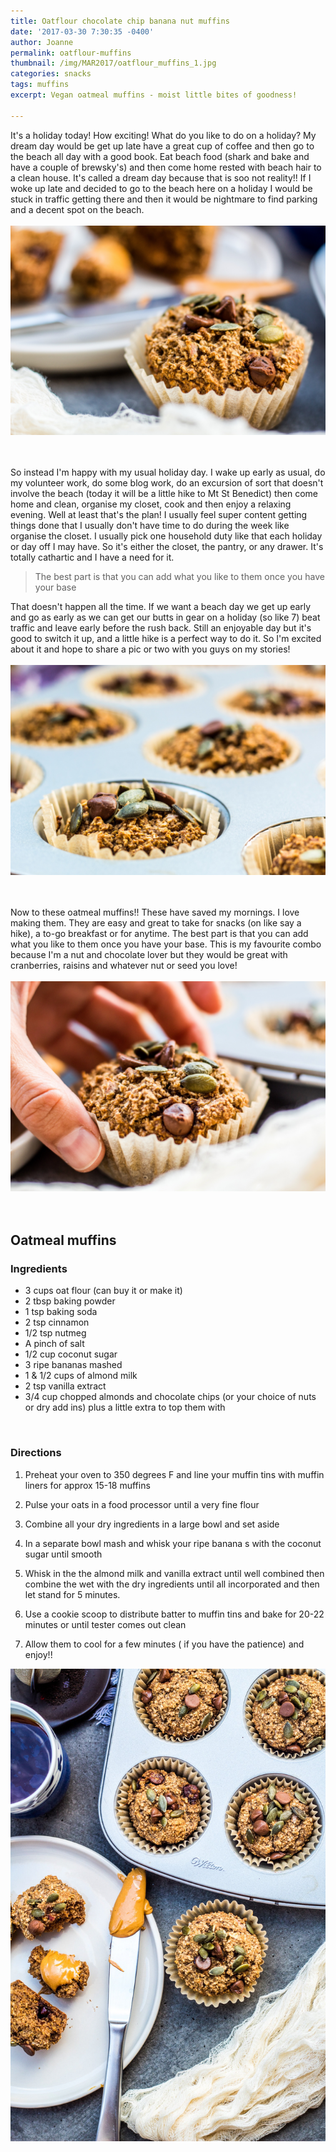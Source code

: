 ```yaml
---
title: Oatflour chocolate chip banana nut muffins
date: '2017-03-30 7:30:35 -0400'
author: Joanne
permalink: oatflour-muffins
thumbnail: /img/MAR2017/oatflour_muffins_1.jpg
categories: snacks
tags: muffins
excerpt: Vegan oatmeal muffins - moist little bites of goodness!

---
```


It's a holiday today! How exciting! What do you like to do on a holiday? My dream day would be get up late have a great cup of coffee and then go to the beach all day with a good book. Eat beach food (shark and bake and have a couple of brewsky's) and then come home rested with beach hair to a clean house. It's called a dream day because that is soo not reality!! If I woke up late and decided to go to the beach here on a holiday I would be stuck in traffic getting there and then it would be nightmare to find parking and a decent spot on the beach.
<br>
<br>
![Oatflour muffins](/img/MAR2017/oatflour_muffins_2.jpg)  
<br>
<br>

So instead I'm happy with my usual holiday day.  I wake up early as usual, do my volunteer work, do some blog work, do an excursion of sort that doesn't involve the beach (today it will be a little hike to Mt St Benedict) then come home and clean, organise my closet, cook and then enjoy a relaxing evening. Well at least that's the plan! I usually feel super content getting things done that I usually don't have time to do during the week like organise the closet.  I usually pick one household duty like that each holiday or day off I may have.  So it's either the closet, the pantry, or any drawer. It's totally cathartic and I have a need for it.  

> The best part is that you can add what you like to them once you have your base

That doesn't happen all the time.  If we want a beach day we get up early and go as early as we can get our butts in gear on a holiday (so like 7) beat traffic and leave early before the rush back. Still an enjoyable day but it's good to switch it up, and a little hike is a perfect way to do it.  So I'm excited about it and hope to share a pic or two with you guys on my stories!
<br>
<br>
![Oatflour muffins](/img/MAR2017/oatflour_muffins_3.jpg)  
<br>
<br>

Now to these oatmeal muffins!! These have saved my mornings. I love making them. They are easy and great to take for snacks (on like say a hike), a to-go breakfast or for anytime.  The best part is that you can add what you like to them once you have your base. This is my favourite combo because I'm a nut and chocolate lover but they would be great with cranberries, raisins and whatever nut or seed you love!
<br>
<br>
![Oatflour muffins](/img/MAR2017/oatflour_muffins_4.jpg)  
<br>
<br>

## Oatmeal muffins

### Ingredients

* 3 cups oat flour (can buy it or make it)
* 2 tbsp baking powder
* 1 tsp baking soda
* 2 tsp cinnamon
* 1/2 tsp nutmeg
* A pinch of salt
* 1/2 cup coconut sugar
* 3 ripe bananas mashed
* 1 & 1/2 cups of almond milk
* 2 tsp vanilla extract
* 3/4 cup chopped almonds and chocolate chips (or your choice of nuts or dry add ins) plus a little extra to top them with
<br>

### Directions

1. Preheat your oven to 350 degrees F and line your muffin tins with muffin liners for approx 15-18 muffins

1. Pulse your oats in a food processor until a very fine flour

1. Combine all your dry ingredients in a large bowl and set aside

1. In a separate bowl mash and whisk your ripe banana s with the coconut sugar until smooth

1. Whisk in the the almond milk and vanilla extract until well combined then combine the wet with the dry ingredients until all incorporated and then let stand for 5 minutes.

1. Use a cookie scoop to distribute batter to muffin tins and bake for
20-22 minutes or until tester comes out clean

1. Allow them to cool for a few minutes ( if you have the patience) and enjoy!!  

![Oatflour muffins](/img/MAR2017/oatflour_muffins_5.jpg)
